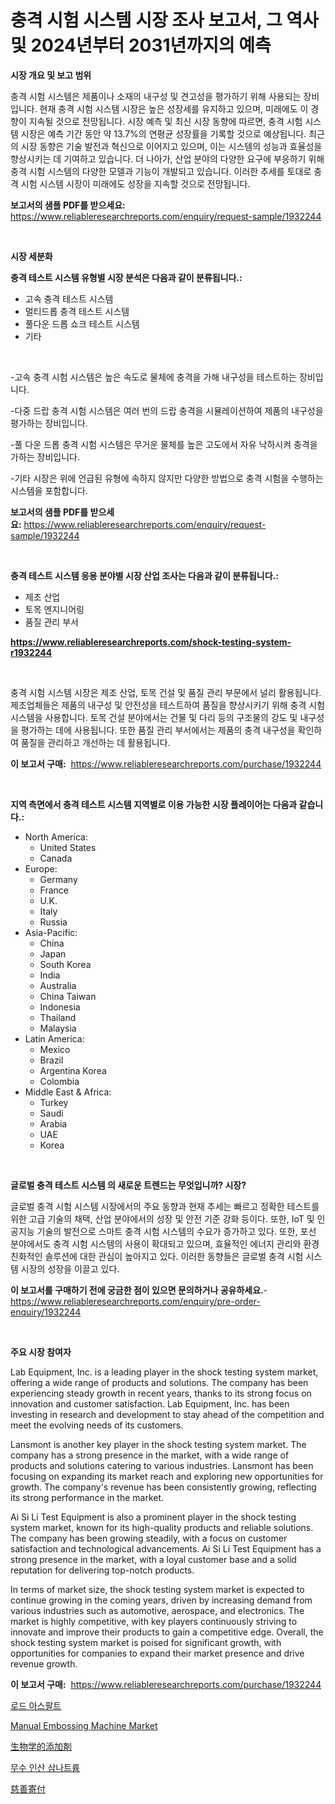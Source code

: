 <p><h1>충격 시험 시스템 시장 조사 보고서, 그 역사 및 2024년부터 2031년까지의 예측</h1></p><p><strong>시장 개요 및 보고 범위</strong></p>
<p><p>충격 시험 시스템은 제품이나 소재의 내구성 및 견고성을 평가하기 위해 사용되는 장비입니다. 현재 충격 시험 시스템 시장은 높은 성장세를 유지하고 있으며, 미래에도 이 경향이 지속될 것으로 전망됩니다. 시장 예측 및 최신 시장 동향에 따르면, 충격 시험 시스템 시장은 예측 기간 동안 약 13.7%의 연평균 성장률을 기록할 것으로 예상됩니다. 최근의 시장 동향은 기술 발전과 혁신으로 이어지고 있으며, 이는 시스템의 성능과 효율성을 향상시키는 데 기여하고 있습니다. 더 나아가, 산업 분야의 다양한 요구에 부응하기 위해 충격 시험 시스템의 다양한 모델과 기능이 개발되고 있습니다. 이러한 추세를 토대로 충격 시험 시스템 시장이 미래에도 성장을 지속할 것으로 전망됩니다.</p></p>
<p><strong>보고서의 샘플 PDF를 받으세요:</strong> <a href="https://www.reliableresearchreports.com/enquiry/request-sample/1932244">https://www.reliableresearchreports.com/enquiry/request-sample/1932244</a></p>
<p>&nbsp;</p>
<p><strong>시장 세분화</strong></p>
<p><strong>충격 테스트 시스템 유형별 시장 분석은 다음과 같이 분류됩니다.:</strong></p>
<p><ul><li>고속 충격 테스트 시스템</li><li>멀티드롭 충격 테스트 시스템</li><li>풀다운 드롭 쇼크 테스트 시스템</li><li>기타</li></ul></p>
<p>&nbsp;</p>
<p><p>-고속 충격 시험 시스템은 높은 속도로 물체에 충격을 가해 내구성을 테스트하는 장비입니다.</p><p>-다중 드랍 충격 시험 시스템은 여러 번의 드랍 충격을 시뮬레이션하여 제품의 내구성을 평가하는 장비입니다.</p><p>-풀 다운 드롭 충격 시험 시스템은 무거운 물체를 높은 고도에서 자유 낙하시켜 충격을 가하는 장비입니다.</p><p>-기타 시장은 위에 언급된 유형에 속하지 않지만 다양한 방법으로 충격 시험을 수행하는 시스템을 포함합니다.</p></p>
<p><strong>보고서의 샘플 PDF를 받으세요:</strong>&nbsp;<a href="https://www.reliableresearchreports.com/enquiry/request-sample/1932244">https://www.reliableresearchreports.com/enquiry/request-sample/1932244</a></p>
<p>&nbsp;</p>
<p><strong> 충격 테스트 시스템 응용 분야별 시장 산업 조사는 다음과 같이 분류됩니다.:</strong></p>
<p><ul><li>제조 산업</li><li>토목 엔지니어링</li><li>품질 관리 부서</li></ul></p>
<p><strong><a href="https://www.reliableresearchreports.com/shock-testing-system-r1932244">https://www.reliableresearchreports.com/shock-testing-system-r1932244</a></strong></p>
<p>&nbsp;</p>
<p><p>충격 시험 시스템 시장은 제조 산업, 토목 건설 및 품질 관리 부문에서 널리 활용됩니다. 제조업체들은 제품의 내구성 및 안전성을 테스트하여 품질을 향상시키기 위해 충격 시험 시스템을 사용합니다. 토목 건설 분야에서는 건물 및 다리 등의 구조물의 강도 및 내구성을 평가하는 데에 사용됩니다. 또한 품질 관리 부서에서는 제품의 충격 내구성을 확인하여 품질을 관리하고 개선하는 데 활용됩니다.</p></p>
<p><strong>이 보고서 구매:</strong>&nbsp; <a href="https://www.reliableresearchreports.com/purchase/1932244">https://www.reliableresearchreports.com/purchase/1932244</a></p>
<p>&nbsp;</p>
<p><strong>지역 측면에서 충격 테스트 시스템 지역별로 이용 가능한 시장 플레이어는 다음과 같습니다.:</strong></p>
<p><ul>
    <li>
        North America:
        <ul>
            <li>United States</li>
            <li>Canada</li>
        </ul>
    </li>
    <li>
        Europe:
        <ul>
            <li>Germany</li>
            <li>France</li>
            <li>U.K.</li>
            <li>Italy</li>
            <li>Russia</li>
        </ul>
    </li>
    <li>
        Asia-Pacific:
        <ul>
            <li>China</li>
            <li>Japan</li>
            <li>South Korea</li>
            <li>India</li>
            <li>Australia</li>
            <li>China Taiwan</li>
            <li>Indonesia</li>
            <li>Thailand</li>
            <li>Malaysia</li>
        </ul>
    </li>
    <li>
        Latin America:
        <ul>
            <li>Mexico</li>
            <li>Brazil</li>
            <li>Argentina Korea</li>
            <li>Colombia</li>
        </ul>
    </li>
    <li>
        Middle East & Africa:
        <ul>
            <li>Turkey</li>
            <li>Saudi</li>
            <li>Arabia</li>
            <li>UAE</li>
            <li>Korea</li>
        </ul>
    </li>
    </ul></p>
<p>&nbsp;</p>
<p><strong>글로벌 충격 테스트 시스템 의 새로운 트렌드는 무엇입니까? 시장?</strong></p>
<p><p>글로벌 충격 시험 시스템 시장에서의 주요 동향과 현재 추세는 빠르고 정확한 테스트를 위한 고급 기술의 채택, 산업 분야에서의 성장 및 안전 기준 강화 등이다. 또한, IoT 및 인공지능 기술의 발전으로 스마트 충격 시험 시스템의 수요가 증가하고 있다. 또한, 포선 분야에서도 충격 시험 시스템의 사용이 확대되고 있으며, 효율적인 에너지 관리와 환경 친화적인 솔루션에 대한 관심이 높아지고 있다. 이러한 동향들은 글로벌 충격 시험 시스템 시장의 성장을 이끌고 있다.</p></p>
<p><strong>이 보고서를 구매하기 전에 궁금한 점이 있으면 문의하거나 공유하세요.</strong>- <a href="https://www.reliableresearchreports.com/enquiry/pre-order-enquiry/1932244">https://www.reliableresearchreports.com/enquiry/pre-order-enquiry/1932244</a></p>
<p>&nbsp;</p>
<p><strong>주요 시장 참여자</strong></p>
<p><p>Lab Equipment, Inc. is a leading player in the shock testing system market, offering a wide range of products and solutions. The company has been experiencing steady growth in recent years, thanks to its strong focus on innovation and customer satisfaction. Lab Equipment, Inc. has been investing in research and development to stay ahead of the competition and meet the evolving needs of its customers.</p><p>Lansmont is another key player in the shock testing system market. The company has a strong presence in the market, with a wide range of products and solutions catering to various industries. Lansmont has been focusing on expanding its market reach and exploring new opportunities for growth. The company's revenue has been consistently growing, reflecting its strong performance in the market.</p><p>Ai Si Li Test Equipment is also a prominent player in the shock testing system market, known for its high-quality products and reliable solutions. The company has been growing steadily, with a focus on customer satisfaction and technological advancements. Ai Si Li Test Equipment has a strong presence in the market, with a loyal customer base and a solid reputation for delivering top-notch products.</p><p>In terms of market size, the shock testing system market is expected to continue growing in the coming years, driven by increasing demand from various industries such as automotive, aerospace, and electronics. The market is highly competitive, with key players continuously striving to innovate and improve their products to gain a competitive edge. Overall, the shock testing system market is poised for significant growth, with opportunities for companies to expand their market presence and drive revenue growth.</p></p>
<p><strong>이 보고서 구매:</strong>&nbsp;&nbsp;<a href="https://www.reliableresearchreports.com/purchase/1932244">https://www.reliableresearchreports.com/purchase/1932244</a></p>
<p><p><a href="https://medium.com/@lottierunte44/2024%EB%85%84%EB%B6%80%ED%84%B0-2031%EB%85%84%EA%B9%8C%EC%A7%80%EC%9D%98-%EB%8F%84%EB%A1%9C-%EC%95%84%EC%8A%A4%ED%8C%94%ED%8A%B8-%EC%8B%9C%EC%9E%A5-%EC%A1%B0%EC%82%AC-%EB%B3%B4%EA%B3%A0%EC%84%9C-%EC%97%AD%EC%82%AC-%EB%B0%8F-%EC%98%88%EC%B8%A1-613294fdfee7">로드 아스팔트</a></p><p><a href="https://github.com/peachesmcdowel1/Market-Research-Report-List-2/blob/main/manual-embossing-machine-market.md">Manual Embossing Machine Market</a></p><p><a href="https://medium.com/@sebastianhodges1/%E7%94%9F%E7%89%A9%E5%AD%A6%E7%9A%84%E8%B3%A6%E5%BD%A2%E5%8A%91%E5%B8%82%E5%A0%B4-%E6%88%90%E5%8A%9F%E3%81%97%E3%81%9F%E3%83%93%E3%82%B8%E3%83%8D%E3%82%B9%E6%88%A6%E7%95%A5%E3%81%AE%E9%8D%B52031%E5%B9%B4%E3%81%BE%E3%81%A7%E3%81%AE%E4%BA%88%E6%B8%AC-4ca0bb148dc6">生物学的添加剤</a></p><p><a href="https://medium.com/@bruceabernathy2022/%ED%8A%B8%EB%A6%AC%EB%82%98%ED%8A%B8%EB%A5%A8%EC%9D%B8%EC%82%B0%EB%AC%B4%EC%88%98%EB%AC%BC-%EC%8B%9C%EC%9E%A5-%EA%B7%9C%EB%AA%A8-%EC%8B%9C%EC%9E%A5-%EC%A0%84%EB%A7%9D-%EB%B0%8F-%EC%8B%9C%EC%9E%A5-%EC%98%88%EC%B8%A1-2024%EB%85%84%EB%B6%80%ED%84%B0-2031%EB%85%84%EA%B9%8C%EC%A7%80-182b83c975bd">무수 인산 삼나트륨</a></p><p><a href="https://github.com/dandier2003/Market-Research-Report-List-1/blob/main/252453430182.md">慈善寄付</a></p></p>